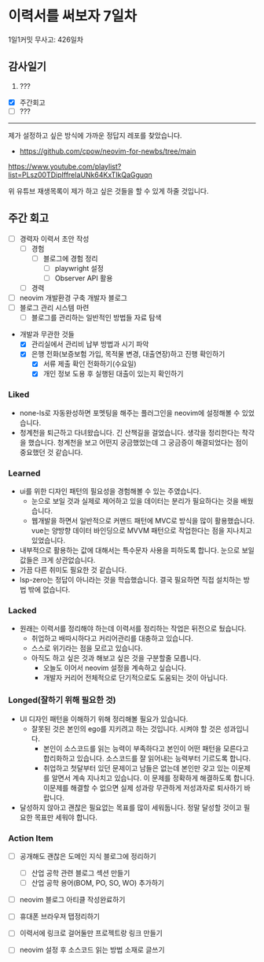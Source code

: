 # 이력서를 써보자 7일차

1일1커밋 무사고: 426일차

## 감사일기

1. ???

- [x] 주간회고
- [ ] ???

---

제가 설정하고 싶은 방식에 가까운 정답지 레포를 찾았습니다.

- https://github.com/cpow/neovim-for-newbs/tree/main

https://www.youtube.com/playlist?list=PLsz00TDipIffreIaUNk64KxTIkQaGguqn

위 유튜브 재생목록이 제가 하고 싶은 것들을 할 수 있게 하줄 것입니다.

## 주간 회고

- [ ] 경력자 이력서 초안 작성
  - [ ] 경험
    - [ ] 블로그에 경험 정리
      - [ ] playwright 설정
      - [ ] Observer API 활용
  - [ ] 경력
- [ ] neovim 개발환경 구축 개발자 블로그
- [ ] 블로그 관리 시스템 마련
  - [ ] 블로그를 관리하는 일반적인 방법들 자료 탐색
- 개발과 무관한 것들
  - [x] 관리실에서 관리비 납부 방법과 시기 파악
  - [x] 은행 전화(보증보험 가입, 목적물 변경, 대출연장)하고 진행 확인하기
    - [x] 서류 제출 확인 전화하기(수요일)
    - [x] 개인 정보 도용 후 실행된 대출이 있는지 확인하기

### Liked

- none-ls로 자동완성하면 포멧팅을 해주는 플러그인을 neovim에 설정해볼 수 있었습니다.
- 청계천을 퇴근하고 다녀왔습니다. 긴 산책길을 걸었습니다. 생각을 정리한다는 착각을 했습니다. 청계천을 보고 어떤지 궁금했었는데 그 궁금증이 해결되었다는 점이 중요했던 것 같습니다.

### Learned

- ui를 위한 디자인 패턴의 필요성을 경험해볼 수 있는 주였습니다.
  - 눈으로 보일 것과 실제로 제어하고 있을 데이터는 분리가 필요하다는 것을 배웠습니다.
  - 웹개발을 하면서 일반적으로 커맨드 패턴에 MVC로 방식을 많이 활용했습니다. vue는 양방향 데이터 바인딩으로 MVVM 패턴으로 작업한다는 점을 지나치고 있었습니다.
- 내부적으로 활용하는 값에 대해서는 특수문자 사용을 피하도록 합니다. 눈으로 보일 값들은 크게 상관없습니다.
- 가끔 다른 취미도 필요한 것 같습니다.
- lsp-zero는 정답이 아니라는 것을 학습했습니다. 결국 필요하면 직접 설치하는 방법 밖에 없습니다.

### Lacked

- 원래는 이력서를 정리해야 하는데 이력서를 정리하는 작업은 뒤전으로 뒀습니다.
  - 취업하고 배따시하다고 커리어관리를 대충하고 있습니다.
  - 스스로 위기라는 점을 모르고 있습니다.
  - 아직도 하고 싶은 것과 해보고 싶은 것을 구분할줄 모릅니다.
    - 오늘도 이어서 neovim 설정을 계속하고 싶습니다.
    - 개발자 커리어 전체적으로 단기적으로도 도움되는 것이 아닙니다.

### Longed(잘하기 위해 필요한 것)

- UI 디자인 패턴을 이해하기 위해 정리해볼 필요가 있습니다.
  - 잘못된 것은 본인의 ego를 지키려고 하는 것입니다. 시켜야 할 것은 성과입니다.
    - 본인이 소스코드를 읽는 능력이 부족하다고 본인이 어떤 패턴을 모른다고 합리화하고 있습니다. 소스코드를 잘 읽어내는 능력부터 기르도록 합니다.
    - 취업하고 첫달부터 있던 문제이고 남들은 없는데 본인만 갖고 있는 이문제를 알면서 계속 지나치고 있습니다. 이 문제를 정확하게 해결하도록 합니다. 이문제를 해결할 수 없으면 실제 성과랑 무관하게 저성과자로 퇴사하기 바랍니다.
- 달성하지 않아고 괜찮은 필요없는 목표를 많이 세워둡니다. 정말 달성할 것이고 필요한 목표만 세워야 합니다.

### Action Item

- [ ] 공개해도 괜찮은 도메인 지식 블로그에 정리하기
  - [ ] 산업 공학 관련 블로그 섹션 만들기
  - [ ] 산업 공학 용어(BOM, PO, SO, WO) 추가하기
- [ ] neovim 블로그 아티클 작성완료하기
- [ ] 휴대폰 브라우져 탭정리하기
- [ ] 이력서에 링크로 걸어둘만 프로젝트랑 링크 만들기
- [ ] neovim 설정 후 소스코드 읽는 방법 소재로 글쓰기













